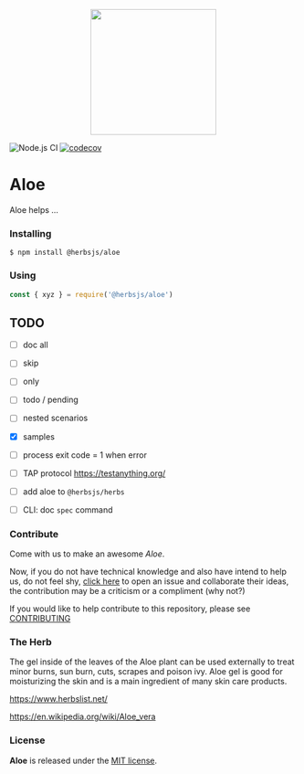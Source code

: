 <p align="center"><img src="https://raw.githubusercontent.com/herbsjs/aloe/master/docs/logo.png" height="220"></p>

![Node.js CI](https://github.com/herbsjs/aloe/workflows/Node.js%20CI/badge.svg?branch=master) [![codecov](https://codecov.io/gh/herbsjs/aloe/branch/master/graph/badge.svg)](https://codecov.io/gh/herbsjs/aloe)

# Aloe

Aloe helps ...

### Installing

```$ npm install @herbsjs/aloe```

### Using

```javascript
const { xyz } = require('@herbsjs/aloe')
```

## TODO

- [ ] doc all
- [ ] skip
- [ ] only
- [ ] todo / pending
- [ ] nested scenarios
- [X] samples
- [ ] process exit code = 1 when error
- [ ] TAP protocol https://testanything.org/

- [ ] add aloe to `@herbsjs/herbs`
- [ ] CLI: doc `spec` command


### Contribute

Come with us to make an awesome *Aloe*.

Now, if you do not have technical knowledge and also have intend to help us, do not feel shy, [click here](https://github.com/herbsjs/aloe/issues) to open an issue and collaborate their ideas, the contribution may be a criticism or a compliment (why not?)

If you would like to help contribute to this repository, please see [CONTRIBUTING](https://github.com/herbsjs/aloe/blob/master/.github/CONTRIBUTING.md)

### The Herb

The gel inside of the leaves of the Aloe plant can be used externally to treat minor burns, sun burn, cuts, scrapes and poison ivy. Aloe gel is good for moisturizing the skin and is a main ingredient of many skin care products.

https://www.herbslist.net/

https://en.wikipedia.org/wiki/Aloe_vera

### License

**Aloe** is released under the
[MIT license](https://github.com/herbsjs/aloe/blob/master/LICENSE.md).
